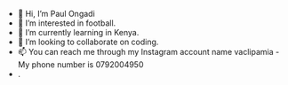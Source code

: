 - 👋 Hi, I’m Paul Ongadi 
- 👀 I’m interested in football.
- 🌱 I’m currently learning in Kenya.
- 💞️ I’m looking to collaborate on coding.
- 📫 You can reach me through my Instagram account name vaclipamia 
-My phone number is 0792004950
- .

<!---
ONGADY960/ONGADY960 is a ✨ special ✨ repository because its `README.md` (this file) appears on your GitHub profile.
You can click the Preview link to take a look at your changes.
--->
